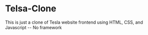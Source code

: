 # Telsa-Clone
This is just a clone of Tesla website frontend using HTML, CSS, and Javascript -- No framework
